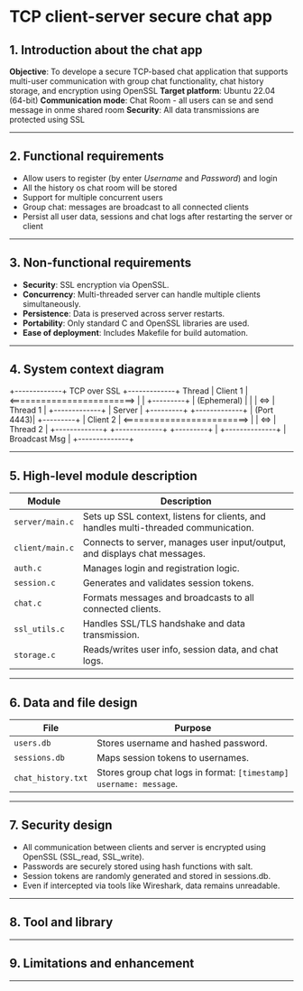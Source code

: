 # TCP client-server secure chat app

## 1. Introduction about the chat app 

**Objective**: To develope a secure TCP-based chat application that supports multi-user communication with group chat functionality, chat history storage, and encryption using OpenSSL 
**Target platform**: Ubuntu 22.04 (64-bit)
**Communication mode**: Chat Room - all users can se and send message in onme shared room
**Security**: All data transmissions are protected using SSL

---

## 2. Functional requirements 

- Allow users to register (by enter *Username* and *Password*) and login
- All the history os chat room will be stored
- Support for multiple concurrent users
- Group chat: messages are broadcast to all connected clients
- Persist all user data, sessions and chat logs after restarting the server or client

---

## 3. Non-functional requirements

- **Security**: SSL encryption via OpenSSL.
- **Concurrency**: Multi-threaded server can handle multiple clients simultaneously.
- **Persistence**: Data is preserved across server restarts.
- **Portability**: Only standard C and OpenSSL libraries are used.
- **Ease of deployment**: Includes Makefile for build automation.

---

## 4. System context diagram

+-------------+ TCP over SSL +-------------+ Thread
| Client 1 | <========================> | | +---------+
| (Ephemeral) | | | <=> | Thread 1 |
+-------------+ | Server | +---------+
+-------------+ | (Port 4443)| +---------+
| Client 2 | <========================> | | <=> | Thread 2 |
+-------------+ +-------------+ +---------+
|
+--------------+
| Broadcast Msg |
+--------------+

---

## 5. High-level module description  

| Module           | Description |
|------------------|-------------|
| `server/main.c`  | Sets up SSL context, listens for clients, and handles multi-threaded communication. |
| `client/main.c`  | Connects to server, manages user input/output, and displays chat messages. |
| `auth.c`         | Manages login and registration logic. |
| `session.c`      | Generates and validates session tokens. |
| `chat.c`         | Formats messages and broadcasts to all connected clients. |
| `ssl_utils.c`    | Handles SSL/TLS handshake and data transmission. |
| `storage.c`      | Reads/writes user info, session data, and chat logs. |

---

## 6. Data and file design

| File | Purpose |
|------|---------|
| `users.db` | Stores username and hashed password. |
| `sessions.db` | Maps session tokens to usernames. |
| `chat_history.txt` | Stores group chat logs in format: `[timestamp] username: message`. |

---

## 7. Security design

- All communication between clients and server is encrypted using OpenSSL (SSL_read, SSL_write).
- Passwords are securely stored using hash functions with salt.
- Session tokens are randomly generated and stored in sessions.db.
- Even if intercepted via tools like Wireshark, data remains unreadable.

---

## 8. Tool and library


---

## 9. Limitations and enhancement


--- 

